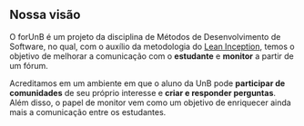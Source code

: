 ## Nossa visão
O forUnB é um projeto da disciplina de Métodos de Desenvolvimento de Software, no qual, com o auxílio da metodologia do [Lean Inception](/lean_inception/lean_inception), temos o objetivo de melhorar a comunicação com o **estudante** e **monitor** a partir de um fórum. 

Acreditamos em um ambiente em que o aluno da UnB pode **participar de comunidades** de seu próprio interesse e **criar e responder perguntas**. Além disso, o papel de monitor vem como um objetivo de enriquecer ainda mais a comunicação entre os estudantes. 
